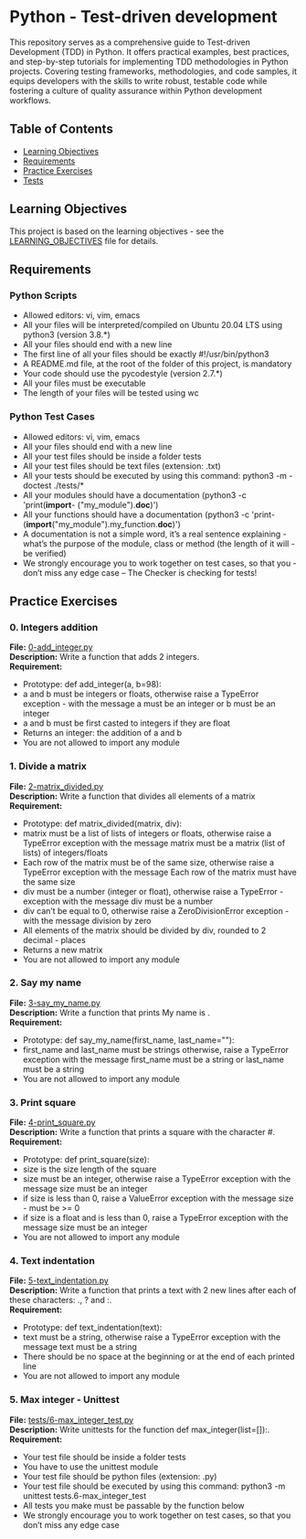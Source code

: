 # Python - Test-driven development

This repository serves as a comprehensive guide to Test-driven Development (TDD) in Python. It offers practical examples, best practices, and step-by-step tutorials for implementing TDD methodologies in Python projects. Covering testing frameworks, methodologies, and code samples, it equips developers with the skills to write robust, testable code while fostering a culture of quality assurance within Python development workflows.

## Table of Contents

- [Learning Objectives](#learning-objectives)
- [Requirements](#requirements)
- [Practice Exercises](#practice-exercises)
- [Tests](#tests)

## Learning Objectives

This project is based on the learning objectives - see the [LEARNING_OBJECTIVES](https://github.com/Goaty-yagi/holbertonschool-higher_level_programming/blob/main/python-more_data_structures/LEANING_OBJECTIVES.md) file for details.

## Requirements

### Python Scripts

- Allowed editors: vi, vim, emacs
- All your files will be interpreted/compiled on Ubuntu 20.04 LTS using python3 (version 3.8.\*)
- All your files should end with a new line
- The first line of all your files should be exactly #!/usr/bin/python3
- A README.md file, at the root of the folder of this project, is mandatory
- Your code should use the pycodestyle (version 2.7.\*)
- All your files must be executable
- The length of your files will be tested using wc

### Python Test Cases

- Allowed editors: vi, vim, emacs
- All your files should end with a new line
- All your test files should be inside a folder tests
- All your test files should be text files (extension: .txt)
- All your tests should be executed by using this command: python3 -m - doctest ./tests/\*
- All your modules should have a documentation (python3 -c 'print(**import**- ("my_module").**doc**)')
- All your functions should have a documentation (python3 -c 'print- (**import**("my_module").my_function.**doc**)')
- A documentation is not a simple word, it’s a real sentence explaining - what’s the purpose of the module, class or method (the length of it will - be verified)
- We strongly encourage you to work together on test cases, so that you - don’t miss any edge case – The Checker is checking for tests!

## Practice Exercises

### 0. Integers addition

**File:** [0-add_integer.py](https://github.com/Goaty-yagi/holbertonschool-higher_level_programming/blob/main/python-test_driven_development/0-add_integer.py)<br>
**Description:** Write a function that adds 2 integers.<br>
**Requirement:** <br>

- Prototype: def add_integer(a, b=98):
- a and b must be integers or floats, otherwise raise a TypeError exception - with the message a must be an integer or b must be an integer
- a and b must be first casted to integers if they are float
- Returns an integer: the addition of a and b
- You are not allowed to import any module

### 1. Divide a matrix

**File:** [2-matrix_divided.py](https://github.com/Goaty-yagi/holbertonschool-higher_level_programming/blob/main/python-test_driven_development/2-matrix_divided.py)<br>
**Description:** Write a function that divides all elements of a matrix<br>
**Requirement:** <br>

- Prototype: def matrix_divided(matrix, div):
- matrix must be a list of lists of integers or floats, otherwise raise a TypeError exception with the message matrix must be a matrix (list of lists) of integers/floats
- Each row of the matrix must be of the same size, otherwise raise a TypeError exception with the message Each row of the matrix must have the same size
- div must be a number (integer or float), otherwise raise a TypeError - exception with the message div must be a number
- div can’t be equal to 0, otherwise raise a ZeroDivisionError exception - with the message division by zero
- All elements of the matrix should be divided by div, rounded to 2 decimal - places
- Returns a new matrix
- You are not allowed to import any module

### 2. Say my name

**File:** [3-say_my_name.py](https://github.com/Goaty-yagi/holbertonschool-higher_level_programming/blob/main/python-test_driven_development/3-say_my_name.py)<br>
**Description:** Write a function that prints My name is <first name> <last name>.<br>
**Requirement:** <br>

- Prototype: def say_my_name(first_name, last_name=""):
- first_name and last_name must be strings otherwise, raise a TypeError exception with the message first_name must be a string or last_name must be a string
- You are not allowed to import any module


### 3. Print square

**File:** [4-print_square.py](https://github.com/Goaty-yagi/holbertonschool-higher_level_programming/blob/main/python-test_driven_development/4-print_square.py)<br>
**Description:** Write a function that prints a square with the character #.<br>
**Requirement:** <br>

- Prototype: def print_square(size):
- size is the size length of the square
- size must be an integer, otherwise raise a TypeError exception with the message size must be an integer
- if size is less than 0, raise a ValueError exception with the message size - must be >= 0
- if size is a float and is less than 0, raise a TypeError exception with the message size must be an integer
- You are not allowed to import any module


### 4. Text indentation

**File:** [5-text_indentation.py](https://github.com/Goaty-yagi/holbertonschool-higher_level_programming/blob/main/python-test_driven_development/5-text_indentation.py)<br>
**Description:** Write a function that prints a text with 2 new lines after each of these characters: ., ? and :.<br>
**Requirement:** <br>

- Prototype: def text_indentation(text):
- text must be a string, otherwise raise a TypeError exception with the message text must be a string
- There should be no space at the beginning or at the end of each printed line
- You are not allowed to import any module


### 5. Max integer - Unittest

**File:** [tests/6-max_integer_test.py](https://github.com/Goaty-yagi/holbertonschool-higher_level_programming/blob/main/python-test_driven_development/tests/6-max_integer_test.py)<br>
**Description:** Write unittests for the function def max_integer(list=[]):.<br>
**Requirement:** <br>
- Your test file should be inside a folder tests
- You have to use the unittest module
- Your test file should be python files (extension: .py)
- Your test file should be executed by using this command: python3 -m unittest tests.6-max_integer_test
- All tests you make must be passable by the function below
- We strongly encourage you to work together on test cases, so that you don’t miss any edge case

